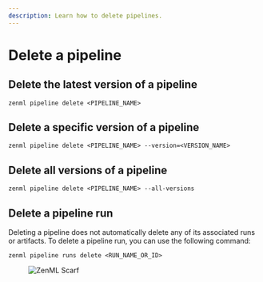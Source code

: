 ```yaml
---
description: Learn how to delete pipelines.
---
```


# Delete a pipeline

## Delete the latest version of a pipeline

```shell
zenml pipeline delete <PIPELINE_NAME>
```

## Delete a specific version of a pipeline

```shell
zenml pipeline delete <PIPELINE_NAME> --version=<VERSION_NAME>
```

## Delete all versions of a pipeline

```shell
zenml pipeline delete <PIPELINE_NAME> --all-versions
```

## Delete a pipeline run

Deleting a pipeline does not automatically delete any of its associated runs or artifacts. To delete a pipeline run, you can use the following command:

```shell
zenml pipeline runs delete <RUN_NAME_OR_ID>
```

<figure><img src="https://static.scarf.sh/a.png?x-pxid=f0b4f458-0a54-4fcd-aa95-d5ee424815bc" alt="ZenML Scarf"><figcaption></figcaption></figure>
